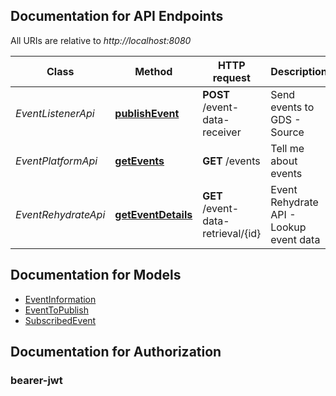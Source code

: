 ## Documentation for API Endpoints

All URIs are relative to *http://localhost:8080*

Class | Method | HTTP request | Description
------------ | ------------- | ------------- | -------------
*EventListenerApi* | [**publishEvent**](docs/EventListenerApi.md#publishEvent) | **POST** /event-data-receiver | Send events to GDS - Source
*EventPlatformApi* | [**getEvents**](docs/EventPlatformApi.md#getEvents) | **GET** /events | Tell me about events
*EventRehydrateApi* | [**getEventDetails**](docs/EventRehydrateApi.md#getEventDetails) | **GET** /event-data-retrieval/{id} | Event Rehydrate API - Lookup event data

## Documentation for Models

- [EventInformation](docs/EventInformation.md)
- [EventToPublish](docs/EventToPublish.md)
- [SubscribedEvent](docs/SubscribedEvent.md)

## Documentation for Authorization


### bearer-jwt
